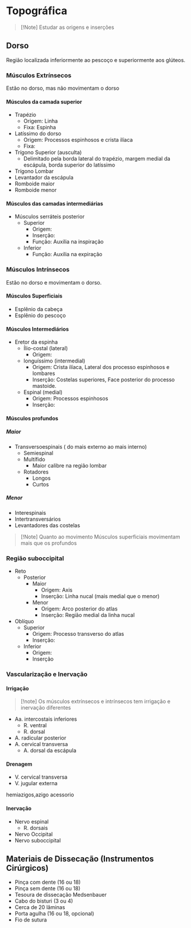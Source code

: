 # Topográfica
>[!Note] Estudar as origens e inserções

## Dorso
Região localizada inferiormente ao pescoço e superiormente aos glúteos.

### Músculos Extrínsecos
Estão no dorso, mas não movimentam o dorso

#### Músculos da camada superior
- Trapézio
	- Origem: Linha 
	- Fixa: Espinha
- Latíssimo do dorso
	- Origem: Processos espinhosos e crista ilíaca
	- Fixa:
- Trígono Superior (ausculta)
	- Delimitado pela borda lateral do trapézio, margem medial da escápula, borda superior do latíssimo
- Trígono Lombar
- Levantador da escápula
- Romboide maior
- Romboide menor

#### Músculos das camadas intermediárias
- Músculos serráteis posterior
	- Superior
		- Origem: 
		- Inserção:
		- Função: Auxilia na inspiração
	- Inferior
		- Função: Auxilia na expiração

### Músculos Intrínsecos
Estão no dorso e movimentam o dorso.

#### Músculos Superficiais
- Esplênio da cabeça
- Esplênio do pescoço

#### Músculos Intermediários
- Eretor da espinha
	- Ílio-costal (lateral)
		- Origem: 
	- longuíssimo (intermedial)
		- Origem: Crista ilíaca, Lateral dos processo espinhosos e lombares
		- Inserção: Costelas superiores, Face posterior do processo mastoide.
	- Espinal (medial)
		- Origem: Processos espinhosos
		- Inserção: 

#### Músculos profundos
##### Maior
- Transversoespinais ( do mais externo ao mais interno)
	- Semiespinal
	- Multífido
		- Maior calibre na região lombar
	- Rotadores
		- Longos
		- Curtos

##### Menor
- Interespinais
- Intertransversários
- Levantadores das costelas

>[!Note] Quanto ao movimento
>Músculos superficiais movimentam mais que os profundos


### Região suboccipital
- Reto
	- Posterior
		- Maior
			- Origem: Axis
			- Inserção: Linha nucal (mais medial que o menor)
		- Menor
			- Origem: Arco posterior do atlas
			- Inserção: Região medial da linha nucal
- Oblíquo
	- Superior
		- Origem: Processo transverso do atlas
		- Inserção: 
	- Inferior
		- Origem:
		- Inserção

### Vascularização e Inervação

#### Irrigação
>[!note] Os músculos extrínsecos e intrínsecos tem irrigação e inervação diferentes
- Aa. intercostais inferiores
	- R. ventral
	- R. dorsal
- A. radicular posterior
- A. cervical transversa
	- A. dorsal da escápula

#### Drenagem
- V. cervical transversa
- V. jugular externa

hemiazigos,azigo acessorio

#### Inervação
- Nervo espinal
	- R. dorsais
- Nervo Occipital
- Nervo suboccipital

## Materiais de Dissecação (Instrumentos Cirúrgicos)
- Pinça com dente (16 ou 18)
- Pinça sem dente (16 ou 18)
- Tesoura de dissecação Medsenbauer
- Cabo do bisturi (3 ou 4)
- Cerca de 20 lâminas
- Porta agulha (16 ou 18, opcional)
- Fio de sutura